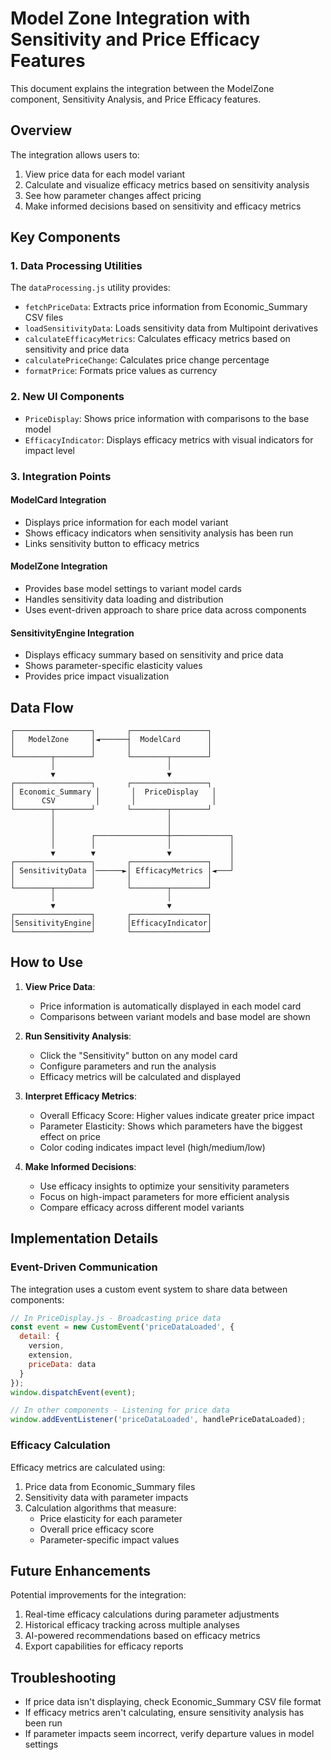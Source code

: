 # Model Zone Integration with Sensitivity and Price Efficacy Features

This document explains the integration between the ModelZone component, Sensitivity Analysis, and Price Efficacy features.

## Overview

The integration allows users to:

1. View price data for each model variant
2. Calculate and visualize efficacy metrics based on sensitivity analysis
3. See how parameter changes affect pricing
4. Make informed decisions based on sensitivity and efficacy metrics

## Key Components

### 1. Data Processing Utilities

The `dataProcessing.js` utility provides:

- `fetchPriceData`: Extracts price information from Economic_Summary CSV files
- `loadSensitivityData`: Loads sensitivity data from Multipoint derivatives
- `calculateEfficacyMetrics`: Calculates efficacy metrics based on sensitivity and price data
- `calculatePriceChange`: Calculates price change percentage
- `formatPrice`: Formats price values as currency

### 2. New UI Components

- `PriceDisplay`: Shows price information with comparisons to the base model
- `EfficacyIndicator`: Displays efficacy metrics with visual indicators for impact level

### 3. Integration Points

#### ModelCard Integration
- Displays price information for each model variant
- Shows efficacy indicators when sensitivity analysis has been run
- Links sensitivity button to efficacy metrics

#### ModelZone Integration
- Provides base model settings to variant model cards
- Handles sensitivity data loading and distribution
- Uses event-driven approach to share price data across components

#### SensitivityEngine Integration
- Displays efficacy summary based on sensitivity and price data
- Shows parameter-specific elasticity values
- Provides price impact visualization

## Data Flow

```
┌─────────────────┐       ┌─────────────────┐
│   ModelZone     │◄──────┤  ModelCard      │
│                 │       │                 │
└────────┬────────┘       └────────┬────────┘
         │                         │
         ▼                         ▼
┌─────────────────┐       ┌─────────────────┐
│ Economic_Summary │       │  PriceDisplay   │
│      CSV         │       │                 │
└────────┬────────┘       └────────┬────────┘
         │                         │
         │                         │
         │        ┌────────────────┼─────────────┐
         │        │                │             │
         ▼        ▼                ▼             │
┌─────────────────┐       ┌─────────────────┐    │
│ SensitivityData │──────►│ EfficacyMetrics │◄───┘
│                 │       │                 │
└────────┬────────┘       └────────┬────────┘
         │                         │
         ▼                         ▼
┌─────────────────┐       ┌─────────────────┐
│SensitivityEngine│       │EfficacyIndicator│
└─────────────────┘       └─────────────────┘
```

## How to Use

1. **View Price Data**: 
   - Price information is automatically displayed in each model card
   - Comparisons between variant models and base model are shown
   
2. **Run Sensitivity Analysis**:
   - Click the "Sensitivity" button on any model card
   - Configure parameters and run the analysis
   - Efficacy metrics will be calculated and displayed
   
3. **Interpret Efficacy Metrics**:
   - Overall Efficacy Score: Higher values indicate greater price impact
   - Parameter Elasticity: Shows which parameters have the biggest effect on price
   - Color coding indicates impact level (high/medium/low)

4. **Make Informed Decisions**:
   - Use efficacy insights to optimize your sensitivity parameters
   - Focus on high-impact parameters for more efficient analysis
   - Compare efficacy across different model variants

## Implementation Details

### Event-Driven Communication

The integration uses a custom event system to share data between components:

```javascript
// In PriceDisplay.js - Broadcasting price data
const event = new CustomEvent('priceDataLoaded', {
  detail: {
    version,
    extension,
    priceData: data
  }
});
window.dispatchEvent(event);

// In other components - Listening for price data
window.addEventListener('priceDataLoaded', handlePriceDataLoaded);
```

### Efficacy Calculation

Efficacy metrics are calculated using:

1. Price data from Economic_Summary files
2. Sensitivity data with parameter impacts
3. Calculation algorithms that measure:
   - Price elasticity for each parameter
   - Overall price efficacy score
   - Parameter-specific impact values

## Future Enhancements

Potential improvements for the integration:

1. Real-time efficacy calculations during parameter adjustments
2. Historical efficacy tracking across multiple analyses
3. AI-powered recommendations based on efficacy metrics
4. Export capabilities for efficacy reports

## Troubleshooting

- If price data isn't displaying, check Economic_Summary CSV file format
- If efficacy metrics aren't calculating, ensure sensitivity analysis has been run
- If parameter impacts seem incorrect, verify departure values in model settings
